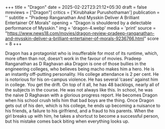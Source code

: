 +++
title = "Dragon"
date = 2025-02-22T23:21:12+05:30
draft = false
mreviews = ["Dragon"]
critics = ['Kirubhakar Purushothaman']
publication = ''
subtitle = "Pradeep Ranganathan And Mysskin Deliver A Brilliant Entertainer Of Morals"
opening = "Dragon is shouldered by a delectable performance of Mysskin."
img = 'dragon-4.webp'
media = 'print'
source = "https://www.news18.com/movies/dragon-review-pradeep-ranganathan-and-mysskin-deliver-a-brilliant-entertainer-of-morals-9236766.html"
score = 8
+++

Dragon has a protagonist who is insufferable for most of its runtime, which, more often than not, doesn’t work in the favour of movies. Pradeep Ranganathan as D Raghavan aka Dragon is one of those bullies in the engineering colleges, who believes being macho makes him a hero. He is an instantly off-putting personality. His college attendance is 2 per cent. He is notorious for his on-campus violence. He has several ‘cases’ against him in college. You get the drift. On top of it all, he has 48 backlogs, nearly all of the subjects in the course. He was not always like this. In school, he was the naive D Raghavan with a glorious progress report. He becomes Dragon when his school crush tells him that bad boys are the thing. Once Dragon gets out of his den, which is his college, he ends up becoming a nuisance to his friends, a failure to his girlfriend, and a fraud to his parents. When the girl breaks up with him, he takes a shortcut to become a successful person, but his mistake comes back biting when everything looks up.
